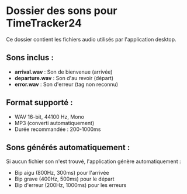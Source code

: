 # Dossier des sons pour TimeTracker24

Ce dossier contient les fichiers audio utilisés par l'application desktop.

## Sons inclus :

- **arrival.wav** : Son de bienvenue (arrivée)
- **departure.wav** : Son d'au revoir (départ)  
- **error.wav** : Son d'erreur (tag non reconnu)

## Format supporté :

- WAV 16-bit, 44100 Hz, Mono
- MP3 (converti automatiquement)
- Durée recommandée : 200-1000ms

## Sons générés automatiquement :

Si aucun fichier son n'est trouvé, l'application génère automatiquement :
- Bip aigu (800Hz, 300ms) pour l'arrivée
- Bip grave (400Hz, 500ms) pour le départ
- Bip d'erreur (200Hz, 1000ms) pour les erreurs